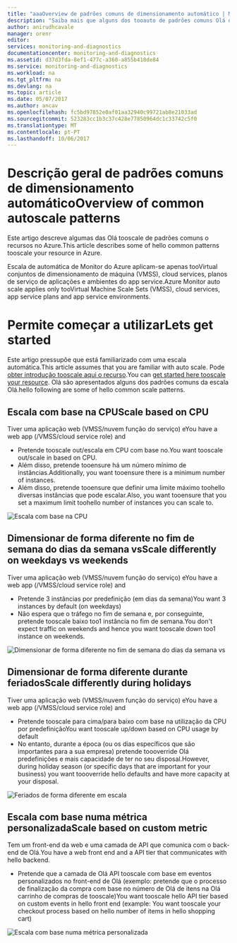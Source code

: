 ```yaml
---
title: "aaaOverview de padrões comuns de dimensionamento automático | Microsoft Docs"
description: "Saiba mais que alguns dos tooauto de padrões comuns Olá dimensionar os recursos no Azure."
author: anirudhcavale
manager: orenr
editor: 
services: monitoring-and-diagnostics
documentationcenter: monitoring-and-diagnostics
ms.assetid: d37d3fda-8ef1-477c-a360-a855b418de84
ms.service: monitoring-and-diagnostics
ms.workload: na
ms.tgt_pltfrm: na
ms.devlang: na
ms.topic: article
ms.date: 05/07/2017
ms.author: ancav
ms.openlocfilehash: fc5bd97852e0af01aa32940c99721ab8e21033ad
ms.sourcegitcommit: 523283cc1b3c37c428e77850964dc1c33742c5f0
ms.translationtype: MT
ms.contentlocale: pt-PT
ms.lasthandoff: 10/06/2017
---
```

# <a name="overview-of-common-autoscale-patterns"></a><span data-ttu-id="408be-103">Descrição geral de padrões comuns de dimensionamento automático</span><span class="sxs-lookup"><span data-stu-id="408be-103">Overview of common autoscale patterns</span></span>
<span data-ttu-id="408be-104">Este artigo descreve algumas das Olá tooscale de padrões comuns o recursos no Azure.</span><span class="sxs-lookup"><span data-stu-id="408be-104">This article describes some of hello common patterns tooscale your resource in Azure.</span></span>

<span data-ttu-id="408be-105">Escala de automática de Monitor do Azure aplicam-se apenas tooVirtual conjuntos de dimensionamento de máquina (VMSS), cloud services, planos de serviço de aplicações e ambientes do app service.</span><span class="sxs-lookup"><span data-stu-id="408be-105">Azure Monitor auto scale applies only tooVirtual Machine Scale Sets (VMSS), cloud services, app service plans and app service environments.</span></span> 

# <a name="lets-get-started"></a><span data-ttu-id="408be-106">Permite começar a utilizar</span><span class="sxs-lookup"><span data-stu-id="408be-106">Lets get started</span></span>

<span data-ttu-id="408be-107">Este artigo pressupõe que está familiarizado com uma escala automática.</span><span class="sxs-lookup"><span data-stu-id="408be-107">This article assumes that you are familiar with auto scale.</span></span> <span data-ttu-id="408be-108">Pode [obter introdução tooscale aqui o recurso][1].</span><span class="sxs-lookup"><span data-stu-id="408be-108">You can [get started here tooscale your resource][1].</span></span> <span data-ttu-id="408be-109">Olá são apresentados alguns dos padrões comuns da escala Olá.</span><span class="sxs-lookup"><span data-stu-id="408be-109">hello following are some of hello common scale patterns.</span></span>

## <a name="scale-based-on-cpu"></a><span data-ttu-id="408be-110">Escala com base na CPU</span><span class="sxs-lookup"><span data-stu-id="408be-110">Scale based on CPU</span></span>

<span data-ttu-id="408be-111">Tiver uma aplicação web (VMSS/nuvem função do serviço) e</span><span class="sxs-lookup"><span data-stu-id="408be-111">You have a web app (/VMSS/cloud service role) and</span></span> 

- <span data-ttu-id="408be-112">Pretende tooscale out/escala em CPU com base no.</span><span class="sxs-lookup"><span data-stu-id="408be-112">You want tooscale out/scale in based on CPU.</span></span>
- <span data-ttu-id="408be-113">Além disso, pretende tooensure há um número mínimo de instâncias.</span><span class="sxs-lookup"><span data-stu-id="408be-113">Additionally, you want tooensure there is a minimum number of instances.</span></span> 
- <span data-ttu-id="408be-114">Além disso, pretende tooensure que definir uma limite máximo toohello diversas instâncias que pode escalar.</span><span class="sxs-lookup"><span data-stu-id="408be-114">Also, you want tooensure that you set a maximum limit toohello number of instances you can scale to.</span></span>

![Escala com base na CPU][2]

## <a name="scale-differently-on-weekdays-vs-weekends"></a><span data-ttu-id="408be-116">Dimensionar de forma diferente no fim de semana do dias da semana vs</span><span class="sxs-lookup"><span data-stu-id="408be-116">Scale differently on weekdays vs weekends</span></span>

<span data-ttu-id="408be-117">Tiver uma aplicação web (VMSS/nuvem função do serviço) e</span><span class="sxs-lookup"><span data-stu-id="408be-117">You have a web app (/VMSS/cloud service role) and</span></span>

- <span data-ttu-id="408be-118">Pretende 3 instâncias por predefinição (em dias da semana)</span><span class="sxs-lookup"><span data-stu-id="408be-118">You want 3 instances by default (on weekdays)</span></span>
- <span data-ttu-id="408be-119">Não espera que o tráfego no fim de semana e, por conseguinte, pretende tooscale baixo too1 instância no fim de semana.</span><span class="sxs-lookup"><span data-stu-id="408be-119">You don't expect traffic on weekends and hence you want tooscale down too1 instance on weekends.</span></span>

![Dimensionar de forma diferente no fim de semana do dias da semana vs][3]

## <a name="scale-differently-during-holidays"></a><span data-ttu-id="408be-121">Dimensionar de forma diferente durante feriados</span><span class="sxs-lookup"><span data-stu-id="408be-121">Scale differently during holidays</span></span>

<span data-ttu-id="408be-122">Tiver uma aplicação web (VMSS/nuvem função do serviço) e</span><span class="sxs-lookup"><span data-stu-id="408be-122">You have a web app (/VMSS/cloud service role) and</span></span> 

- <span data-ttu-id="408be-123">Pretende tooscale para cima/para baixo com base na utilização da CPU por predefinição</span><span class="sxs-lookup"><span data-stu-id="408be-123">You want tooscale up/down based on CPU usage by default</span></span>
- <span data-ttu-id="408be-124">No entanto, durante a época (ou os dias específicos que são importantes para a sua empresa) pretende toooverride Olá predefinições e mais capacidade de ter no seu disposal.</span><span class="sxs-lookup"><span data-stu-id="408be-124">However, during holiday season (or specific days that are important for your business) you want toooverride hello defaults and have more capacity at your disposal.</span></span>

![Feriados de forma diferente em escala][4]

## <a name="scale-based-on-custom-metric"></a><span data-ttu-id="408be-126">Escala com base numa métrica personalizada</span><span class="sxs-lookup"><span data-stu-id="408be-126">Scale based on custom metric</span></span>

<span data-ttu-id="408be-127">Tem um front-end da web e uma camada de API que comunica com o back-end de Olá.</span><span class="sxs-lookup"><span data-stu-id="408be-127">You have a web front end and a API tier that communicates with hello backend.</span></span> 

- <span data-ttu-id="408be-128">Pretende que a camada de Olá API tooscale com base em eventos personalizados no front-end de Olá (exemplo: pretende que o processo de finalização da compra com base no número de Olá de itens na Olá carrinho de compras de tooscale)</span><span class="sxs-lookup"><span data-stu-id="408be-128">You want tooscale hello API tier based on custom events in hello front end (example: You want tooscale your checkout process based on hello number of items in hello shopping cart)</span></span>

![Escala com base numa métrica personalizada][5]

<!--Reference-->
[1]: ./monitoring-autoscale-get-started.md
[2]: ./media/monitoring-autoscale-common-scale-patterns/scale-based-on-cpu.png
[3]: ./media/monitoring-autoscale-common-scale-patterns/weekday-weekend-scale.png
[4]: ./media/monitoring-autoscale-common-scale-patterns/holidays-scale.png
[5]: ./media/monitoring-autoscale-common-scale-patterns/custom-metric-scale.png